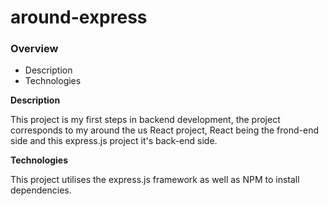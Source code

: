 # around-express

### Overview

- Description
- Technologies

**Description**

This project is my first steps in backend development, the project corresponds to my around the us React project, React being the frond-end side and this express.js project it's back-end side.

**Technologies**

This project utilises the express.js framework as well as NPM to install dependencies.
